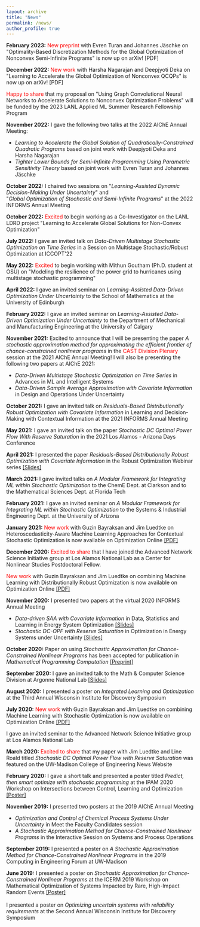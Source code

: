 ```yaml
---
layout: archive
title: "News"
permalink: /news/
author_profile: true
---
```


**February 2023:** <span style="color: red">New preprint</span> with Evren Turan and Johannes Jäschke on "Optimality-Based Discretization Methods for the Global Optimization of Nonconvex Semi-Infinite Programs" is now up on arXiv! <a href = "https://arxiv.org/abs/2303.00219" target="_blank" style="text-decoration:none">[PDF]</a>

**December 2022:** <span style="color: red">New work</span> with Harsha Nagarajan and Deepjyoti Deka on "Learning to Accelerate the Global Optimization of Nonconvex QCQPs" is now up on arXiv! <a href = "https://arxiv.org/abs/2301.00306" target="_blank" style="text-decoration:none">[PDF]</a>

<span style="color: red">Happy to share</span> that my proposal on "Using Graph Convolutional Neural Networks to Accelerate Solutions to Nonconvex Optimization Problems" will be funded by the 2023 LANL Applied ML Summer Research Fellowship Program

**November 2022:** I gave the following two talks at the 2022 AIChE Annual Meeting:
* *Learning to Accelerate the Global Solution of Quadratically-Constrained Quadratic Programs* based on joint work with Deepjyoti Deka and Harsha Nagarajan
* *Tighter Lower Bounds for Semi-Infinite Programming Using Parametric Sensitivity Theory* based on joint work with Evren Turan and Johannes Jäschke

**October 2022:** I chaired two sessions on "*Learning-Assisted Dynamic Decision-Making Under Uncertainty*" and <br/> "*Global Optimization of Stochastic and Semi-Infinite Programs*" at the 2022 INFORMS Annual Meeting

**October 2022:** <span style="color: red">Excited</span> to begin working as a Co-Investigator on the LANL LDRD project "Learning to Accelerate Global Solutions for Non-Convex Optimization"

**July 2022:** I gave an invited talk on *Data-Driven Multistage Stochastic Optimization on Time Series* in a Session on Multistage Stochastic/Robust Optimization at ICCOPT'22

**May 2022:** <span style="color: red">Excited</span> to begin working with Mithun Goutham (Ph.D. student at OSU) on "Modeling the resilience of the power grid to hurricanes using multistage stochastic programming"

**April 2022:** I gave an invited seminar on *Learning-Assisted Data-Driven Optimization Under Uncertainty* to the School of Mathematics at the University of Edinburgh

**February 2022:** I gave an invited seminar on *Learning-Assisted Data-Driven Optimization Under Uncertainty* to the Department of Mechanical and Manufacturing Engineering at the University of Calgary

**November 2021:** Excited to announce that I will be presenting <a href = "https://aiche.confex.com/aiche/2021/meetingapp.cgi/Paper/625276" target="_blank" style="text-decoration:none">the paper</a> *A stochastic approximation method for approximating the efficient frontier of chance-constrained nonlinear programs* in the <span style="color: red">CAST Division Plenary</span> session at the 2021 AIChE Annual Meeting! I will also be presenting the following two papers at AIChE 2021:
* *Data-Driven Multistage Stochastic Optimization on Time Series* in <a href = "https://aiche.confex.com/aiche/2021/meetingapp.cgi/Paper/625278" target="_blank" style="text-decoration:none">Advances in ML and Intelligent Systems</a>
* *Data-Driven Sample Average Approximation with Covariate Information* in <a href = "https://aiche.confex.com/aiche/2021/meetingapp.cgi/Paper/625277" target="_blank" style="text-decoration:none">Design and Operations Under Uncertainty</a>

**October 2021:** I gave an invited talk on *Residuals-Based Distributionally Robust Optimization with Covariate Information* in <a href = "https://www.abstractsonline.com/pp8/#!/10390/session/478" target="_blank" style="text-decoration:none">Learning and Decision-Making with Contextual Information</a> at the 2021 INFORMS Annual Meeting

**May 2021:** I gave an invited talk on the paper *Stochastic DC Optimal Power Flow With Reserve Saturation* in the 2021 <a href = "https://web.cvent.com/event/def1e6af-670b-4920-a66f-1441511a61ce/summary" target="_blank" style="text-decoration:none">Los Alamos - Arizona Days</a> Conference

**April 2021:** I presented the paper *Residuals-Based Distributionally Robust Optimization with Covariate Information* in the Robust Optimization Webinar series <a href = "https://rohitkannan.github.io/presentations/Kannan_ROW21_ERDRO.pdf" target="_blank">[Slides]</a>

**March 2021:** I gave invited talks on *A Modular Framework for Integrating ML within Stochastic Optimization* to the ChemE Dept. at Clarkson and to the Mathematical Sciences Dept. at Florida Tech

**February 2021:** I gave an invited seminar on *A Modular Framework for Integrating ML within Stochastic Optimization* to the Systems & Industrial Engineering Dept. at the University of Arizona

**January 2021:** <span style="color: red">New work</span> with Guzin Bayraksan and Jim Luedtke on Heteroscedasticity-Aware Machine Learning Approaches for Contextual Stochastic Optimization is now available on Optimization Online <a href = "http://www.optimization-online.org/DB_FILE/2021/01/8201.pdf" target="_blank">[PDF]</a>

**December 2020:** <span style="color: red">Excited to share</span> that I have joined the <a href = "https://lanl-ansi.github.io/" target="_blank" style="text-decoration:none">Advanced Network Science Initiative</a> group at Los Alamos National Lab as a <a href = "https://cnls.lanl.gov/External/" target="_blank" style="text-decoration:none">Center for Nonlinear Studies</a> Postdoctoral Fellow.

<span style="color: red">New work</span> with Guzin Bayraksan and Jim Luedtke on combining Machine Learning with Distributionally Robust Optimization is now available on Optimization Online <a href = "http://www.optimization-online.org/DB_FILE/2020/11/8136.pdf" target="_blank">[PDF]</a>

**November 2020:** I presented two papers at the virtual 2020 INFORMS Annual Meeting
* *Data-driven SAA with Covariate Information* in <a href = "https://www.abstractsonline.com/pp8/#!/9022/session/2220" target="_blank" style="text-decoration:none">Data, Statistics and Learning in Energy System Optimization</a> <a href = "https://rohitkannan.github.io/presentations/Kannan_INFORMS20_DDSAA.pdf" target="_blank">[Slides]</a>
* *Stochastic DC-OPF with Reserve Saturation* in <a href = "https://www.abstractsonline.com/pp8/#!/9022/session/2845" target="_blank" style="text-decoration:none">Optimization in Energy Systems under Uncertainty</a> <a href = "https://rohitkannan.github.io/presentations/Kannan_INFORMS20_SDCOPF.pdf" target="_blank">[Slides]</a>

**October 2020:** Paper on using *Stochastic Approximation for Chance-Constrained Nonlinear Programs* has been accepted for publication in *Mathematical Programming Computation* <a href = "https://arxiv.org/abs/1812.07066" target="_blank">[Preprint]</a>

**September 2020:** I gave an invited talk to the Math & Computer Science Division at Argonne National Lab <a href = "https://rohitkannan.github.io/presentations/Kannan_Argonne_September_2020.pdf" target="_blank">[Slides]</a>

**August 2020:** I presented a poster on *Integrated Learning and Optimization* at the <a href = "https://wid.wisc.edu/wid-symposium/" target="_blank" style="text-decoration:none">Third Annual Wisconsin Institute for Discovery Symposium</a>

**July 2020:** <span style="color: red">New work</span> with Guzin Bayraksan and Jim Luedtke on combining Machine Learning with Stochastic Optimization is now available on Optimization Online <a href = "http://www.optimization-online.org/DB_FILE/2020/07/7932.pdf" target="_blank">[PDF]</a>

I gave an invited seminar to the <a href = "https://lanl-ansi.github.io/" target="_blank" style="text-decoration:none">Advanced Network Science Initiative</a> group at Los Alamos National Lab

**March 2020:** <span style="color: red">Excited to share</span> that my paper with Jim Luedtke and Line Roald titled *Stochastic DC Optimal Power Flow with Reserve Saturation* was featured on the UW-Madison <a href = "https://www.engr.wisc.edu/news/power-tools-new-math-model-optimizes-energy/" target="_blank" style="text-decoration:none">College of Engineering News Website </a>

**February 2020:** I gave a short talk and presented a poster titled *Predict, then smart optimize with stochastic programming* at the <a href = "http://www.ipam.ucla.edu/programs/workshops/intersections-between-control-learning-and-optimization/" target="_blank" style="text-decoration:none">IPAM 2020 Workshop</a> on Intersections between Control, Learning and Optimization <a href = "https://rohitkannan.github.io/presentations/Kannan_IPAM20_DDSAA.pdf" target="_blank">[Poster]</a>

**November 2019:** I presented two posters at the 2019 AIChE Annual Meeting
* *Optimization and Control of Chemical Process Systems Under Uncertainty* in <a href = "https://aiche.confex.com/aiche/2019/meetingapp.cgi/Paper/582022" target="_blank" style="text-decoration:none">Meet the Faculty Candidates</a> session
* *A Stochastic Approximation Method for Chance-Constrained Nonlinear Programs* in the <a href = "https://aiche.confex.com/aiche/2019/meetingapp.cgi/Paper/563982" target="_blank" style="text-decoration:none">Interactive Session on Systems and Process Operations</a>

**September 2019:** I presented a poster on *A Stochastic Approximation Method for Chance-Constrained Nonlinear Programs* in the <a href = "https://graingerinstitute.engr.wisc.edu/computing-in-engineering-forum-2019/" target="_blank" style="text-decoration:none">2019 Computing in Engineering Forum</a> at UW-Madison

**June 2019:** I presented a poster on *Stochastic Approximation for Chance-Constrained Nonlinear Programs* at the <a href = "https://icerm.brown.edu/topical_workshops/tw19-2-hire/" target="_blank" style="text-decoration:none">ICERM 2019 Workshop</a> on Mathematical Optimization of Systems Impacted by Rare, High-Impact Random Events <a href = "https://rohitkannan.github.io/presentations/Kannan_ICERM19_SAforCCP.pdf" target="_blank">[Poster]</a> <br/> <br/>
I presented a poster on *Optimizing uncertain systems with reliability requirements* at the <a href = "https://wid.wisc.edu/2019-wid-symposium/" target="_blank" style="text-decoration:none">Second Annual Wisconsin Institute for Discovery Symposium</a>
